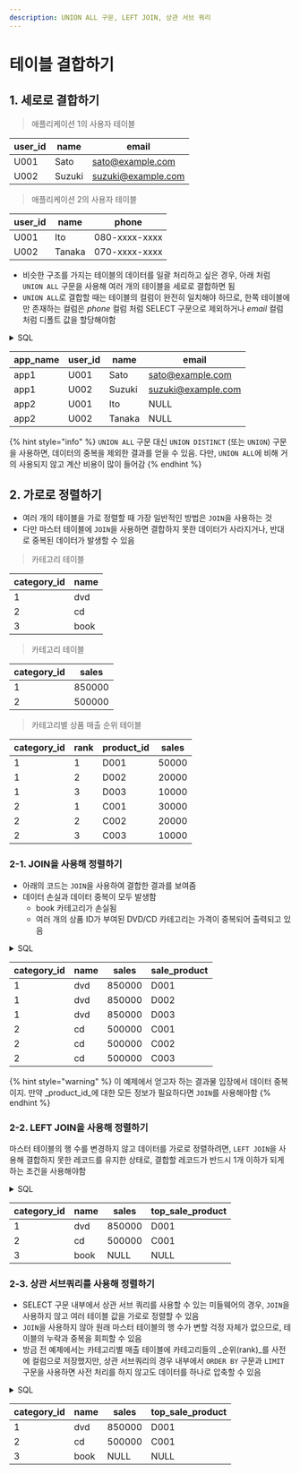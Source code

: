 ```yaml
---
description: UNION ALL 구문, LEFT JOIN, 상관 서브 쿼리
---
```


# 테이블 결합하기

## 1. 세로로 결합하기

> 애플리케이션 1의 사용자 테이블

| user\_id | name   | email                                           |
| -------- | ------ | ----------------------------------------------- |
| U001     | Sato   | [sato@example.com](mailto:sato@example.com)     |
| U002     | Suzuki | [suzuki@example.com](mailto:suzuki@example.com) |

> 애플리케이션 2의 사용자 테이블

| user\_id | name   | phone         |
| -------- | ------ | ------------- |
| U001     | Ito    | 080-xxxx-xxxx |
| U002     | Tanaka | 070-xxxx-xxxx |

* 비슷한 구조를 가지는 테이블의 데이터를 일괄 처리하고 싶은 경우, 아래 처럼 `UNION ALL` 구문을 사용해 여러 개의 테이블을 세로로 결합하면 됨
* `UNION ALL`로 결합할 때는 테이블의 컬럼이 완전히 일치해야 하므로, 한쪽 테이블에만 존재하는 컬럼은 _phone_ 컬럼 처럼 SELECT 구문으로 제외하거나 _email_ 컬럼 처럼 디폴트 값을 할당해야함

<details>

<summary>SQL</summary>

```sql
SELECT 'app1' AS app_name, user_id, name, email
FROM app1_mst_users
UNION ALL
SELECT 'app2' AS app_name, user_id, name, NULL
FROM app2_mst_users;
```

</details>

| app\_name | user\_id | name   | email                                           |
| --------- | -------- | ------ | ----------------------------------------------- |
| app1      | U001     | Sato   | [sato@example.com](mailto:sato@example.com)     |
| app1      | U002     | Suzuki | [suzuki@example.com](mailto:suzuki@example.com) |
| app2      | U001     | Ito    | NULL                                            |
| app2      | U002     | Tanaka | NULL                                            |

{% hint style="info" %}
`UNION ALL` 구문 대신 `UNION DISTINCT` (또는 `UNION`) 구문을 사용하면, 데이터의 중복을 제외한 결과를 얻을 수 있음. 다만, `UNION ALL`에 비해 거의 사용되지 않고 계산 비용이 많이 들어감
{% endhint %}

## 2. 가로로 정렬하기

* 여러 개의 테이블을 가로 정렬할 때 가장 일반적인 방법은 `JOIN`을 사용하는 것
* 다만 마스터 테이블에 `JOIN`을 사용하면 결합하지 못한 데이터가 사라지거나, 반대로 중복된 데이터가 발생할 수 있음

> 카테고리 테이블

| category\_id | name |
| ------------ | ---- |
| 1            | dvd  |
| 2            | cd   |
| 3            | book |

> 카테고리 테이블

| category\_id | sales  |
| ------------ | ------ |
| 1            | 850000 |
| 2            | 500000 |

> 카테고리별 상품 매출 순위 테이블

| category\_id | rank | product\_id | sales |
| ------------ | ---- | ----------- | ----- |
| 1            | 1    | D001        | 50000 |
| 1            | 2    | D002        | 20000 |
| 1            | 3    | D003        | 10000 |
| 2            | 1    | C001        | 30000 |
| 2            | 2    | C002        | 20000 |
| 2            | 3    | C003        | 10000 |

### 2-1. JOIN을 사용해 정렬하기

* 아래의 코드는 `JOIN`을 사용하여 결합한 결과를 보여줌
* 데이터 손실과 데이터 중복이 모두 발생함
  * book 카테고리가 손실됨
  * 여러 개의 상품 ID가 부여된 DVD/CD 카테고리는 가격이 중복되어 출력되고 있음

<details>

<summary>SQL</summary>

```sql
SELECT m.category_id,
       m.name,
       s.sales,
       r.product_id AS sale_product
FROM mst_categories AS m
         -- 카테고리별로 매출액 결합하기
         JOIN category_sales AS s ON m.category_id = s.category_id
         -- 카테고리별로 상품 결합하기
         JOIN product_sale_ranking AS r ON m.category_id = r.category_id
;
```

</details>

| category\_id | name | sales  | sale\_product |
| ------------ | ---- | ------ | ------------- |
| 1            | dvd  | 850000 | D001          |
| 1            | dvd  | 850000 | D002          |
| 1            | dvd  | 850000 | D003          |
| 2            | cd   | 500000 | C001          |
| 2            | cd   | 500000 | C002          |
| 2            | cd   | 500000 | C003          |

{% hint style="warning" %}
이 예제에서 얻고자 하는 결과물 입장에서 데이터 중복이지. 만약 _product\_id_에 대한 모든 정보가 필요하다면 `JOIN`를 사용해아함
{% endhint %}

### 2-2. LEFT JOIN을 사용해 정렬하기

마스터 테이블의 행 수를 변경하지 않고 데이터를 가로로 정렬하려면, `LEFT JOIN`을 사용해 결합하지 못한 레코드를 유지한 상태로, 결합할 레코드가 반드시 1개 이하가 되게 하는 조건을 사용해야함

<details>

<summary>SQL</summary>

```sql
SELECT m.category_id,
       m.name,
       s.sales,
       r.product_id AS top_sale_product
FROM mst_categories AS m
         -- LEFT JOIN을 사용해서 결합하지 못한 레코드를 남김  
         LEFT JOIN category_sales AS s ON m.category_id = s.category_id
         -- LEFT JOIN을 사용해서 결합하지 못한 레코드를 남김
         -- 카테고리별 최고 매출 상품 하나만 추출해서 결합하기
         LEFT JOIN product_sale_ranking AS r
                   ON m.category_id = r.category_id AND r.rank = 1
;
```

</details>

| category\_id | name | sales  | top\_sale\_product |
| ------------ | ---- | ------ | ------------------ |
| 1            | dvd  | 850000 | D001               |
| 2            | cd   | 500000 | C001               |
| 3            | book | NULL   | NULL               |

### 2-3. 상관 서브쿼리를 사용해 정렬하기

* SELECT 구문 내부에서 상관 서브 쿼리를 사용할 수 있는 미들웨어의 경우, `JOIN`을 사용하지 않고 여러 테이블 값을 가로로 정렬할 수 있음
* `JOIN`을 사용하지 않아 원래 마스터 테이블의 행 수가 변할 걱정 자체가 없으므로, 테이블의 누락과 중복을 회피할 수 있음
* 방금 전 예제에서는 카테고리별 매출 테이블에 카테고리들의 _순위(rank)_를 사전에 컬럼으로 저장했지만, 상관 서브쿼리의 경우 내부에서 `ORDER BY` 구문과 `LIMIT` 구문을 사용하면 사전 처리를 하지 않고도 데이터를 하나로 압축할 수 있음

<details>

<summary>SQL</summary>

```sql
SELECT m.category_id,
       m.name,
       (SELECT sales
        FROM category_sales AS s
        WHERE m.category_id = s.category_id
       ) AS sales,
       (SELECT product_id
        FROM product_sale_ranking AS r
        WHERE m.category_id = r.category_id
        ORDER BY sales DESC
        LIMIT 1
       ) AS top_sale_product
FROM mst_categories AS m
;
```

</details>

| category\_id | name | sales  | top\_sale\_product |
| ------------ | ---- | ------ | ------------------ |
| 1            | dvd  | 850000 | D001               |
| 2            | cd   | 500000 | C001               |
| 3            | book | NULL   | NULL               |
